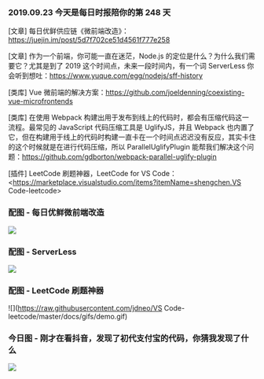### 2019.09.23 今天是每日时报陪你的第 248 天

[文章] 每日优鲜供应链《微前端改造》：<https://juejin.im/post/5d7f702ce51d4561f777e258>

[文章] 作为一个前端，你可能一直在迷茫，Node.js 的定位是什么？为什么我们需要它？尤其是到了 2019 这个时间点，未来一段时间内，有一个词 ServerLess 你会听到想吐：<https://www.yuque.com/egg/nodejs/sff-history>

[类库] Vue 微前端的解决方案：<https://github.com/joeldenning/coexisting-vue-microfrontends>

[类库] 在使用 Webpack 构建出用于发布到线上的代码时，都会有压缩代码这一流程。最常见的 JavaScript 代码压缩工具是 UglifyJS，并且 Webpack 也内置了它，但在构建用于线上的代码时构建一直卡在一个时间点迟迟没有反应，其实卡住的这个时候就是在进行代码压缩，所以 ParallelUglifyPlugin 能帮我们解决这个问题：<https://github.com/gdborton/webpack-parallel-uglify-plugin>

[插件] LeetCode 刷题神器，LeetCode for VS Code：<https://marketplace.visualstudio.com/items?itemName=shengchen.VS Code-leetcode>

### 配图 - 每日优鲜微前端改造
![](http://qn.40zhe.com/16d49638117b10c4)

### 配图 - ServerLess
![](https://cdn.nlark.com/yuque/0/2019/png/84182/1565169745867-18d36d44-1d5a-44ba-971e-0286e24fda96.png?x-oss-process=image/resize,w_1492)

### 配图 - LeetCode 刷题神器
![](https://raw.githubusercontent.com/jdneo/VS Code-leetcode/master/docs/gifs/demo.gif)

### 今日图 - 刚才在看抖音，发现了初代支付宝的代码，你猜我发现了什么
![](http://qn.40zhe.com/16d37a7f328205b0)
